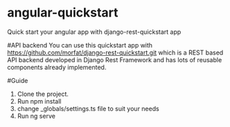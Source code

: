 # angular-quickstart
Quick start your angular app with django-rest-quickstart app

#API backend
You can use this quickstart app with https://github.com/morfat/django-rest-quickstart.git which is a REST based API backend developed in Django Rest Framework and has lots of reusable components already implemented.

#Guide

1. Clone the project.
2. Run npm install 
3. change _globals/settings.ts file to suit your needs
4. Run ng serve



#